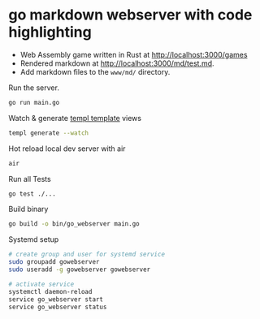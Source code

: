 # go markdown webserver with code highlighting
- Web Assembly game written in Rust at [http://localhost:3000/games](http://localhost:3000/games)
- Rendered markdown at [http://localhost:3000/md/test.md](http://localhost:3000/md/test.md).
- Add markdown files to the `www/md/` directory.

Run the server. 
```bash
go run main.go
```

Watch & generate [templ template](https://templ.guide/quick-start/installation) views
```bash
templ generate --watch
```

Hot reload local dev server with air
```bash
air
```

Run all Tests
```bash
go test ./...
```

Build binary
```bash
go build -o bin/go_webserver main.go
```

Systemd setup
```bash
# create group and user for systemd service
sudo groupadd gowebserver
sudo useradd -g gowebserver gowebserver

# activate service
systemctl daemon-reload
service go_webserver start
service go_webserver status
```
